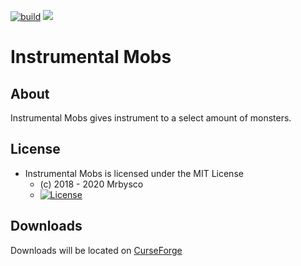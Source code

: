 [![build](https://github.com/Mrbysco/InstrumentalMobs/actions/workflows/build.yml/badge.svg)](https://github.com/Mrbysco/InstrumentalMobs/actions/workflows/build.yml) 
[![](http://cf.way2muchnoise.eu/versions/299602.svg)](https://www.curseforge.com/minecraft/mc-mods/instrumental-mobs)

# Instrumental Mobs #

## About ##
Instrumental Mobs gives instrument to a select amount of monsters. 

## License ##
* Instrumental Mobs is licensed under the MIT License
  - (c) 2018 - 2020 Mrbysco
  - [![License](https://img.shields.io/badge/License-MIT-red.svg?style=flat)](http://opensource.org/licenses/MIT)
  
## Downloads ##
Downloads will be located on [CurseForge](https://www.curseforge.com/minecraft/mc-mods/instrumental-mobs)
